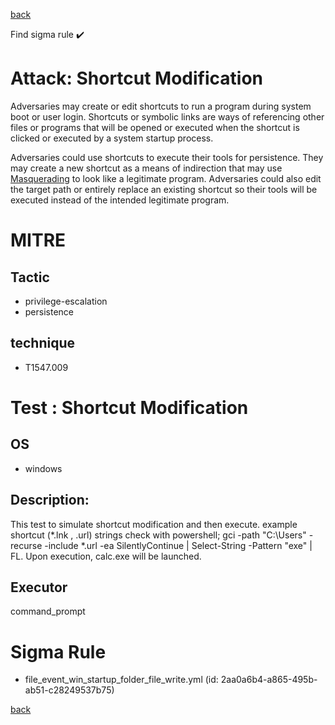 
[back](../index.md)

Find sigma rule :heavy_check_mark: 

# Attack: Shortcut Modification 

Adversaries may create or edit shortcuts to run a program during system boot or user login. Shortcuts or symbolic links are ways of referencing other files or programs that will be opened or executed when the shortcut is clicked or executed by a system startup process.

Adversaries could use shortcuts to execute their tools for persistence. They may create a new shortcut as a means of indirection that may use [Masquerading](https://attack.mitre.org/techniques/T1036) to look like a legitimate program. Adversaries could also edit the target path or entirely replace an existing shortcut so their tools will be executed instead of the intended legitimate program.

# MITRE
## Tactic
  - privilege-escalation
  - persistence


## technique
  - T1547.009


# Test : Shortcut Modification
## OS
  - windows


## Description:
This test to simulate shortcut modification and then execute. example shortcut (*.lnk , .url) strings check with powershell;
gci -path "C:\Users" -recurse -include *.url -ea SilentlyContinue | Select-String -Pattern "exe" | FL.
Upon execution, calc.exe will be launched.


## Executor
command_prompt

# Sigma Rule
 - file_event_win_startup_folder_file_write.yml (id: 2aa0a6b4-a865-495b-ab51-c28249537b75)



[back](../index.md)
